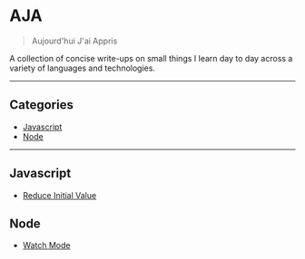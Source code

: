 # AJA

> Aujourd'hui J'ai Appris

A collection of concise write-ups on small things I learn day to day across a
variety of languages and technologies.

---

## Categories

- [Javascript](#javascript)
- [Node](#node)

---

## Javascript

- [Reduce Initial Value](javascript/reduce-initial-value.md)

## Node

- [Watch Mode](node/watch-mode.md)
